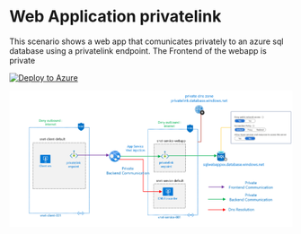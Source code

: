 # Web Application privatelink 

This scenario shows a web app that comunicates privately to an azure sql database using a privatelink endpoint.
The Frontend of the webapp is private

[![Deploy to Azure](https://aka.ms/deploytoazurebutton)](https://portal.azure.com/#create/Microsoft.Template/uri/https%3A%2F%2Fraw.githubusercontent.com%2Fmblanco77%2Fprivatelink%2Fmaster%2Fprivatewebapp%2Fazuredeploy.json)

 
![](images/pvtfrontendwebapp.png)




